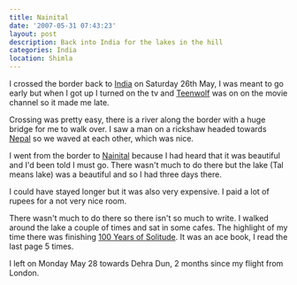 ```yaml
---
title: Nainital
date: '2007-05-31 07:43:23'
layout: post
description: Back into India for the lakes in the hill
categories: India
location: Shimla
---
```

I crossed the border back to [India][1] on Saturday 26th May, I was meant to go early but when I got up I turned on the tv and [Teenwolf][2] was on on the movie channel so it made me late.

Crossing was pretty easy, there is a river along the border with a huge bridge for me to walk over. I saw a man on a rickshaw headed towards [Nepal][3] so we waved at each other, which was nice.

I went from the border to [Nainital][4] because I had heard that it was beautiful and I'd been told I must go. There wasn't much to do there but the lake (Tal means lake) was a beautiful and so I had three days there.

I could have stayed longer but it was also very expensive. I paid a lot of rupees for a not very nice room.

There wasn't much to do there so there isn't so much to write. I walked around the lake a couple of times and sat in some cafes. The highlight of my time there was finishing [100 Years of Solitude][5]. It was an ace book, I read the last page 5 times.

I left on Monday May 28 towards Dehra Dun, 2 months since my flight from London.

 [1]: http://en.wikipedia.org/wiki/India
 [2]: http://www.imdb.com/title/tt0090142/
 [3]: http://en.wikipedia.org/wiki/Nepal
 [4]: http://en.wikipedia.org/wiki/Nainital
 [5]: http://en.wikipedia.org/wiki/One_Hundred_Years_of_Solitude
